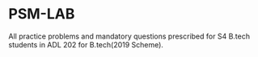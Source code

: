# PSM-LAB

All practice problems and mandatory questions prescribed for S4 B.tech students in ADL 202 for B.tech(2019 Scheme).

